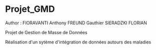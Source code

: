 # Projet_GMD

Author : 
FIORAVANTI Anthony
FREUND Gauthier
SIERADZKI FLORIAN 

Projet de Gestion de Masse de Données

Réalisation d'un sytème d'intégration de données autours des maladies

